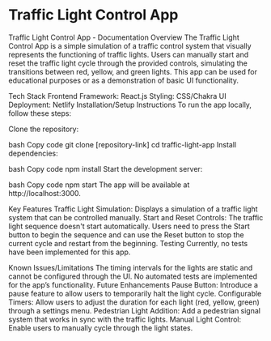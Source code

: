 # Traffic Light Control App


Traffic Light Control App - Documentation
Overview
The Traffic Light Control App is a simple simulation of a traffic control system that visually represents the functioning of traffic lights. Users can manually start and reset the traffic light cycle through the provided controls, simulating the transitions between red, yellow, and green lights. This app can be used for educational purposes or as a demonstration of basic UI functionality.

Tech Stack
Frontend Framework: React.js
Styling: CSS/Chakra UI
Deployment: Netlify
Installation/Setup Instructions
To run the app locally, follow these steps:

Clone the repository:

bash
Copy code
git clone [repository-link]
cd traffic-light-app
Install dependencies:

bash
Copy code
npm install
Start the development server:

bash
Copy code
npm start
The app will be available at http://localhost:3000.

Key Features
Traffic Light Simulation: Displays a simulation of a traffic light system that can be controlled manually.
Start and Reset Controls: The traffic light sequence doesn't start automatically. Users need to press the Start button to begin the sequence and can use the Reset button to stop the current cycle and restart from the beginning.
Testing
Currently, no tests have been implemented for this app.

Known Issues/Limitations
The timing intervals for the lights are static and cannot be configured through the UI.
No automated tests are implemented for the app’s functionality.
Future Enhancements
Pause Button: Introduce a pause feature to allow users to temporarily halt the light cycle.
Configurable Timers: Allow users to adjust the duration for each light (red, yellow, green) through a settings menu.
Pedestrian Light Addition: Add a pedestrian signal system that works in sync with the traffic lights.
Manual Light Control: Enable users to manually cycle through the light states.

